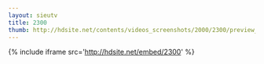 ```yaml
---
layout: sieutv
title: 2300
thumb: http://hdsite.net/contents/videos_screenshots/2000/2300/preview_360p.mp4.jpg
---
```

{% include iframe src='http://hdsite.net/embed/2300' %}
 
